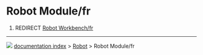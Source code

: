 # Robot Module/fr
1.  REDIRECT [Robot Workbench/fr](Robot_Workbench/fr.md)



---
![](images/Button_right.svg) [documentation index](../README.md) > [Robot](Robot_Workbench.md) > Robot Module/fr
